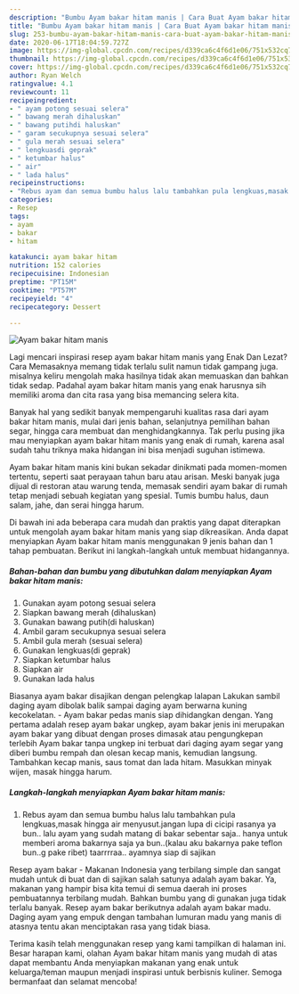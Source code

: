 ```yaml
---
description: "Bumbu Ayam bakar hitam manis | Cara Buat Ayam bakar hitam manis Yang Mudah Dan Praktis"
title: "Bumbu Ayam bakar hitam manis | Cara Buat Ayam bakar hitam manis Yang Mudah Dan Praktis"
slug: 253-bumbu-ayam-bakar-hitam-manis-cara-buat-ayam-bakar-hitam-manis-yang-mudah-dan-praktis
date: 2020-06-17T18:04:59.727Z
image: https://img-global.cpcdn.com/recipes/d339ca6c4f6d1e06/751x532cq70/ayam-bakar-hitam-manis-foto-resep-utama.jpg
thumbnail: https://img-global.cpcdn.com/recipes/d339ca6c4f6d1e06/751x532cq70/ayam-bakar-hitam-manis-foto-resep-utama.jpg
cover: https://img-global.cpcdn.com/recipes/d339ca6c4f6d1e06/751x532cq70/ayam-bakar-hitam-manis-foto-resep-utama.jpg
author: Ryan Welch
ratingvalue: 4.1
reviewcount: 11
recipeingredient:
- " ayam potong sesuai selera"
- " bawang merah dihaluskan"
- " bawang putihdi haluskan"
- " garam secukupnya sesuai selera"
- " gula merah sesuai selera"
- " lengkuasdi geprak"
- " ketumbar halus"
- " air"
- " lada halus"
recipeinstructions:
- "Rebus ayam dan semua bumbu halus lalu tambahkan pula lengkuas,masak hingga air menyusut.jangan lupa di cicipi rasanya ya bun.. lalu ayam yang sudah matang di bakar sebentar saja.. hanya untuk memberi aroma bakarnya saja ya bun..(kalau aku bakarnya pake teflon bun..g pake ribet) taarrrraa.. ayamnya siap di sajikan"
categories:
- Resep
tags:
- ayam
- bakar
- hitam

katakunci: ayam bakar hitam 
nutrition: 152 calories
recipecuisine: Indonesian
preptime: "PT15M"
cooktime: "PT57M"
recipeyield: "4"
recipecategory: Dessert

---
```



![Ayam bakar hitam manis](https://img-global.cpcdn.com/recipes/d339ca6c4f6d1e06/751x532cq70/ayam-bakar-hitam-manis-foto-resep-utama.jpg)

Lagi mencari inspirasi resep ayam bakar hitam manis yang Enak Dan Lezat? Cara Memasaknya memang tidak terlalu sulit namun tidak gampang juga. misalnya keliru mengolah maka hasilnya tidak akan memuaskan dan bahkan tidak sedap. Padahal ayam bakar hitam manis yang enak harusnya sih memiliki aroma dan cita rasa yang bisa memancing selera kita.

Banyak hal yang sedikit banyak mempengaruhi kualitas rasa dari ayam bakar hitam manis, mulai dari jenis bahan, selanjutnya pemilihan bahan segar, hingga cara membuat dan menghidangkannya. Tak perlu pusing jika mau menyiapkan ayam bakar hitam manis yang enak di rumah, karena asal sudah tahu triknya maka hidangan ini bisa menjadi suguhan istimewa.

Ayam bakar hitam manis kini bukan sekadar dinikmati pada momen-momen tertentu, seperti saat perayaan tahun baru atau arisan. Meski banyak juga dijual di restoran atau warung tenda, memasak sendiri ayam bakar di rumah tetap menjadi sebuah kegiatan yang spesial. Tumis bumbu halus, daun salam, jahe, dan serai hingga harum.


Di bawah ini ada beberapa cara mudah dan praktis yang dapat diterapkan untuk mengolah ayam bakar hitam manis yang siap dikreasikan. Anda dapat menyiapkan Ayam bakar hitam manis menggunakan 9 jenis bahan dan 1 tahap pembuatan. Berikut ini langkah-langkah untuk membuat hidangannya.

<!--inarticleads1-->

##### Bahan-bahan dan bumbu yang dibutuhkan dalam menyiapkan Ayam bakar hitam manis:

1. Gunakan  ayam potong sesuai selera
1. Siapkan  bawang merah (dihaluskan)
1. Gunakan  bawang putih(di haluskan)
1. Ambil  garam secukupnya sesuai selera
1. Ambil  gula merah (sesuai selera)
1. Gunakan  lengkuas(di geprak)
1. Siapkan  ketumbar halus
1. Siapkan  air
1. Gunakan  lada halus


Biasanya ayam bakar disajikan dengan pelengkap lalapan Lakukan sambil daging ayam dibolak balik sampai daging ayam berwarna kuning kecokelatan. - Ayam bakar pedas manis siap dihidangkan dengan. Yang pertama adalah resep ayam bakar ungkep, ayam bakar jenis ini merupakan ayam bakar yang dibuat dengan proses dimasak atau pengungkepan terlebih Ayam bakar tanpa ungkep ini terbuat dari daging ayam segar yang diberi bumbu rempah dan olesan kecap manis, kemudian langsung. Tambahkan kecap manis, saus tomat dan lada hitam. Masukkan minyak wijen, masak hingga harum. 

<!--inarticleads2-->

##### Langkah-langkah menyiapkan Ayam bakar hitam manis:

1. Rebus ayam dan semua bumbu halus lalu tambahkan pula lengkuas,masak hingga air menyusut.jangan lupa di cicipi rasanya ya bun.. lalu ayam yang sudah matang di bakar sebentar saja.. hanya untuk memberi aroma bakarnya saja ya bun..(kalau aku bakarnya pake teflon bun..g pake ribet) taarrrraa.. ayamnya siap di sajikan


Resep ayam bakar - Makanan Indonesia yang terbilang simple dan sangat mudah untuk di buat dan di sajikan salah satunya adalah ayam bakar. Ya, makanan yang hampir bisa kita temui di semua daerah ini proses pembuatannya terbilang mudah. Bahkan bumbu yang di gunakan juga tidak terlalu banyak. Resep ayam bakar berikutnya adalah ayam bakar madu. Daging ayam yang empuk dengan tambahan lumuran madu yang manis di atasnya tentu akan menciptakan rasa yang tidak biasa. 

Terima kasih telah menggunakan resep yang kami tampilkan di halaman ini. Besar harapan kami, olahan Ayam bakar hitam manis yang mudah di atas dapat membantu Anda menyiapkan makanan yang enak untuk keluarga/teman maupun menjadi inspirasi untuk berbisnis kuliner. Semoga bermanfaat dan selamat mencoba!
